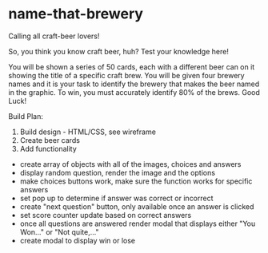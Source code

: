 # name-that-brewery
Calling all craft-beer lovers!

So, you think you know craft beer, huh? Test your knowledge here!

You will be shown a series of 50 cards, each with a different beer can on it showing the
title of a specific craft brew. You will be given four brewery names and it is your task
to identify the brewery that makes the beer named in the graphic. To win, you must accurately
identify 80% of the brews. Good Luck!

Build Plan:
1) Build design - HTML/CSS, see wireframe
2) Create beer cards
3) Add functionality
  - create array of objects with all of the images, choices and answers
  - display random question, render the image and the options
  - make choices buttons work, make sure the function works for specific answers
  - set pop up to determine if answer was correct or incorrect
  - create "next question" button, only available once an answer is clicked
  - set score counter update based on correct answers
  - once all questions are answered render modal that displays either "You Won..." or "Not quite,..."
  - create modal to display win or lose

